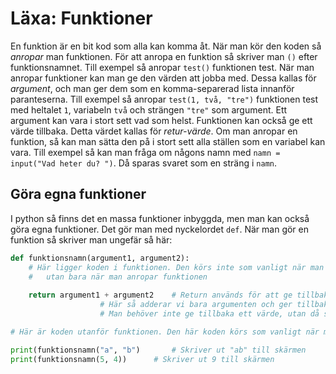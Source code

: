 # Läxa: Funktioner
En funktion är en bit kod som alla kan komma åt. När man kör den koden så *anropar* man funktionen. För att anropa en funktion så skriver man `()` efter funktionsnamnet. Till exempel så anropar `test()` funktionen test. När man anropar funktioner kan man ge den värden att jobba med. Dessa kallas för *argument*, och man ger dem som en komma-separerad lista innanför paranteserna. Till exempel så anropar `test(1, två, "tre")` funktionen test med heltalet `1`, variabeln `två` och strängen `"tre"` som argument. Ett argument kan vara i stort sett vad som helst. Funktionen kan också ge ett värde tillbaka. Detta värdet kallas för *retur-värde*. Om man anropar en funktion, så kan man sätta den på i stort sett alla ställen som en variabel kan vara. Till exempel så kan man fråga om någons namn med `namn = input("Vad heter du? ")`. Då sparas svaret som en sträng i `namn`.

## Göra egna funktioner
I python så finns det en massa funktioner inbyggda, men man kan också göra egna funktioner. Det gör man med nyckelordet `def`. När man gör en funktion så skriver man ungefär så här:
```python
def funktionsnamn(argument1, argument2):
	# Här ligger koden i funktionen. Den körs inte som vanligt när man startar programmet,
	# 	utan bara när man anropar funktionen
	
	return argument1 + argument2	# Return används för att ge tillbaka ett värde.
					# Här så adderar vi bara argumenten och ger tillbaka det.
					# Man behöver inte ge tillbaka ett värde, utan då skriver man inte return någonstans.

# Här är koden utanför funktionen. Den här koden körs som vanligt när man startar programmet

print(funktionsnamn("a", "b")		# Skriver ut "ab" till skärmen
print(funktionsnamn(5, 4))		# Skriver ut 9 till skärmen
```
